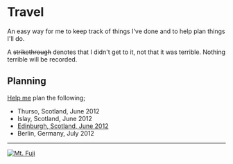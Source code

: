 # Travel

An easy way for me to keep track of things I've done and to help plan things I'll do.

A ~~strikethrough~~ denotes that I didn't get to it, not that it was terrible. Nothing terrible will be recorded.

## Planning

<a href="/dylanegan/travel/fork_select" class="minibutton btn-fork" rel="facebox nofollow">Help me</a> plan the following;

* Thurso, Scotland, June 2012
* Islay, Scotland, June 2012
* [Edinburgh, Scotland, June 2012](https://github.com/dylanegan/travel/blob/master/Scotland/Edinburgh-June-2012.md)
* Berlin, Germany, July 2012

- - -

[![Mt. Fuji](http://farm3.staticflickr.com/2564/3764089529_73fa703e79_n.jpg)](http://www.flickr.com/photos/dylane/3764089529/)
